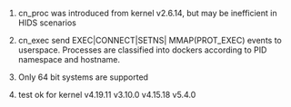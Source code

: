 
1. cn_proc was introduced from kernel v2.6.14, but may be inefficient in HIDS scenarios 

2. cn_exec send EXEC|CONNECT|SETNS| MMAP(PROT_EXEC) events to userspace. 
   Processes are classified into dockers according to PID namespace and hostname.

3. Only 64 bit systems are supported

4. test ok for kernel v4.19.11 v3.10.0  v4.15.18 v5.4.0




